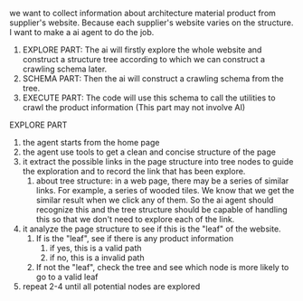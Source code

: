 we want to collect information about architecture material product from supplier's website.
Because each supplier's website varies on the structure. I want to make a ai agent to do the job.

1. EXPLORE PART: The ai will firstly explore the whole website and construct a structure tree according to which we can construct a crawling schema later.
2. SCHEMA PART: Then the ai will construct a crawling schema from the tree.
3. EXECUTE PART: The code will use this schema to call the utilities to crawl the product information (This part may not involve AI)

EXPLORE PART

1. the agent starts from the home page
2. the agent use tools to get a clean and concise structure of the page
3. it extract the possible links in the page structure into tree nodes to guide the exploration and to record the link that has been explore.
   1. about tree structure: in a web page, there may be a series of similar links. For example, a series of wooded tiles. We know that we get the similar result when we click any of them. So the ai agent should recognize this and the tree structure should be capable of handling this so that we don't need to explore each of the link.
4. it analyze the page structure to see if this is the "leaf" of the website.
   1. If is the "leaf", see if there is any product information
      1. if yes, this is a valid path
      2. if no, this is a invalid path
   2. If not the "leaf", check the tree and see which node is more likely to go to a valid leaf
5. repeat 2-4 until all potential nodes are explored
